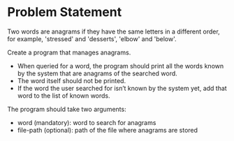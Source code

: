 # Problem Statement
Two words are anagrams if they have the same letters in a different order, for example, 'stressed' and 'desserts', 'elbow' and 'below'.

Create a program that manages anagrams.
+ When queried for a word, the program should print all the words known by the system that are anagrams of the searched word.
+ The word itself should not be printed.
+ If the word the user searched for isn’t known by the system yet, add that word to the list of known words.

The program should take two arguments:
+ word (mandatory): word to search for anagrams
+ file-path (optional): path of the file where anagrams are stored
